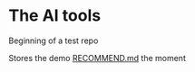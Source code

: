 # The AI tools
Beginning of a test repo

Stores the demo [RECOMMEND.md](KerasRecommend/___RECOMMEND.md) the moment